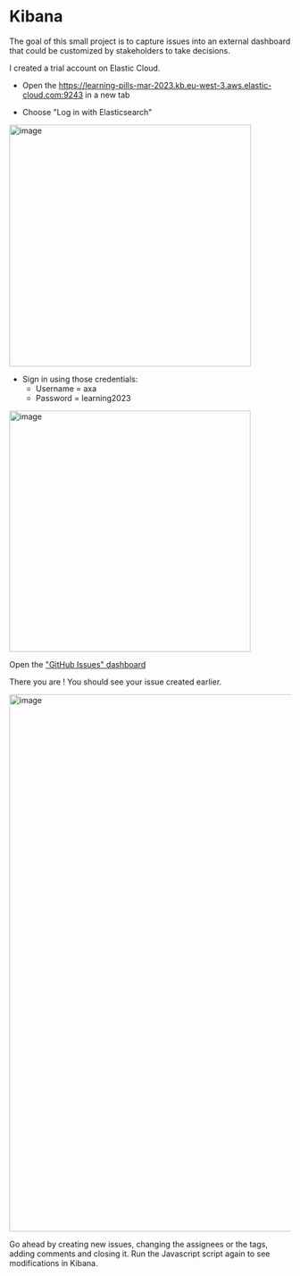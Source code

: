 # Kibana

The goal of this small project is to capture issues into an external dashboard that could be customized by stakeholders to take decisions.

I created a trial account on Elastic Cloud.

* Open the https://learning-pills-mar-2023.kb.eu-west-3.aws.elastic-cloud.com:9243 in a new tab

* Choose "Log in with Elasticsearch"

<img width="433" alt="image" src="https://user-images.githubusercontent.com/7711190/223770232-c3112cfe-d77d-4732-aadd-ffe8e838b6d8.png">

* Sign in using those credentials: 
  * Username = axa
  * Password = learning2023

<img width="432" alt="image" src="https://user-images.githubusercontent.com/7711190/223770312-9a9d34a9-0b35-49d9-9753-dffe24d47581.png">

Open the ["GitHub Issues" dashboard](https://learning-pills-mar-2023.kb.eu-west-3.aws.elastic-cloud.com:9243/app/dashboards#/view/ce1179f0-bd18-11ed-bee3-278b0da2c55e?_g=(filters:!(),refreshInterval:(pause:!f,value:5000),time:(from:now-1h,to:now)))

There you are !
You should see your issue created earlier.

<img width="962" alt="image" src="https://user-images.githubusercontent.com/7711190/223771529-ca41d827-2c99-4671-b709-30d0d5941377.png">

Go ahead by creating new issues, changing the assignees or the tags, adding comments and closing it.
Run the Javascript script again to see modifications in Kibana.